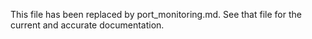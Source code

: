 
This file has been replaced by port_monitoring.md. See that file for the current and accurate documentation.
